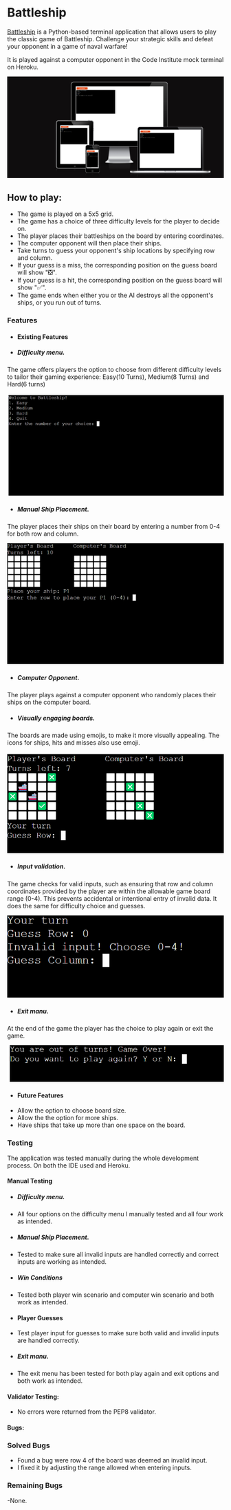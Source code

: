 # Battleship
[Battleship](https://battleship-game-project3-826e2c910f96.herokuapp.com/) is a Python-based terminal application that allows users to play the classic game of Battleship. Challenge your strategic skills and defeat your opponent in a game of naval warfare!

It is played against a computer opponent in the Code Institute mock terminal on Heroku.

![Am I Responsive screenshot](assets/images/am_i_responsive.png)

## How to play:

- The game is played on a 5x5 grid.
- The game has a choice of three difficulty levels for the player to decide on.
- The player places their battleships on the board by entering coordinates.
- The computer opponent will then place their ships.
- Take turns to guess your opponent's ship locations by specifying row and column.
- If your guess is a miss, the corresponding position on the guess board will show "❎".
- If your guess is a hit, the corresponding position on the guess board will show "✅".
- The game ends when either you or the AI destroys all the opponent's ships, or you run out of turns.

### Features
- #### Existing Features

- ##### Difficulty menu.
The game offers players the option to choose from different difficulty levels to tailor their gaming experience: Easy(10 Turns), Medium(8 Turns) and Hard(6 turns)

![Difficulty menu](assets/images/difficulty_menu.png)

- ##### Manual Ship Placement.
The player places their ships on their board by entering a number from 0-4 for both row and column.

![Ship placement screenshot](assets/images/ship_placement.png)

- ##### Computer Opponent.
The player plays against a computer opponent who randomly places their ships on the computer board.

- ##### Visually engaging boards.
The boards are made using emojis, to make it more visually appealing. The icons for ships, hits and misses also use emoji.

![Board display screenshot](assets/images/board_display_screenshot.png)

- ##### Input validation.
The game checks for valid inputs, such as ensuring that row and column coordinates provided by the player are within the allowable game board range (0-4). This prevents accidental or intentional entry of invalid data. It does the same for difficulty choice and guesses.

![Input Validation](assets/images/input_validation.png)

- ##### Exit manu.
At the end of the game the player has the choice to play again or exit the game.

![Exit menu screenshot](assets/images/exit_menu.png)

- #### Future Features
- Allow the option to choose board size.
- Allow the the option for more ships.
- Have ships that take up more than one space on the board.

### Testing
The application was tested manually during the whole development process. On both the IDE used and Heroku.

#### Manual Testing
- ##### Difficulty menu.
- All four options on the difficulty menu I manually tested and all four work as intended.
- ##### Manual Ship Placement.
- Tested to make sure all invalid inputs are handled correctly and correct inputs are working as intended.
- ##### Win Conditions
- Tested both player win scenario and computer win scenario and both work as intended.
- #### Player Guesses
- Test player input for guesses to make sure both valid and invalid inputs are handled correctly.
- ##### Exit manu.
- The exit menu has been tested for both play again and exit options and both work as intended.

#### Validator Testing:
- No errors were returned from the PEP8 validator.


#### Bugs:
### Solved Bugs
- Found a bug were row 4 of the board was deemed an invalid input.
- I fixed it by adjusting the range allowed when entering inputs. 

### Remaining Bugs
-None.
